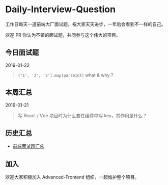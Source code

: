 # Daily-Interview-Question

工作日每天一道前端大厂面试题，祝大家天天进步，一年后会看到不一样的自己。

欢迎 PR 你认为不错的面试题，共同参与这个伟大的项目。





## 今日面试题

2019-01-22 

> `['1', '2', '3'].map(parseInt)` what & why ?





## 本周汇总

2019-01-21

> 写 React / Vue 项目时为什么要在组件中写 key，其作用是什么？





## 历史汇总

-   [前端面试题汇总](https://github.com/Advanced-Frontend/Daily-Interview-Question/blob/master/datum/summary.md)





## 加入

欢迎大家积极加入 Advanced-Frontend 组织，一起维护整个项目。
